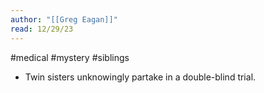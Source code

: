 ```yaml
---
author: "[[Greg Eagan]]"
read: 12/29/23
---
```

#medical #mystery #siblings

- Twin sisters unknowingly partake in a double-blind trial. 